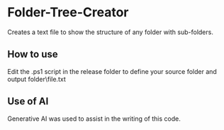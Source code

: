# Folder-Tree-Creator
 Creates a text file to show the structure of any folder with sub-folders.

## How to use
Edit the .ps1 script in the release folder to define your source folder and output folder\file.txt

## Use of AI
Generative AI was used to assist in the writing of this code.